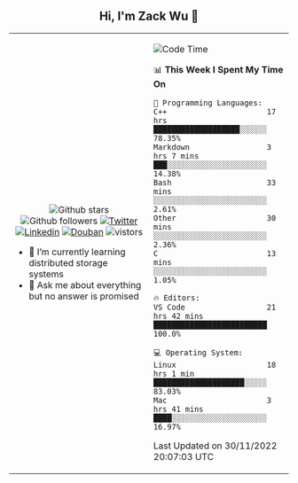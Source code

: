 <h2 align="center"> Hi, I'm Zack Wu 👋 </h2>

<table>
    <tr>
        <td valign="center" width="50%">
            <p align="center">
              <img src="https://img.shields.io/github/stars/izackwu?style=social" alt="Github stars" />
              <img src="https://img.shields.io/github/followers/izackwu?style=social" alt="Github followers" />
              <a href="https://twitter.com/_zackwu"><img src="https://img.shields.io/badge/@__zackwu-1DA1F2?style=flat&logo=Twitter&logoColor=white" alt="Twitter"/></a>
              <a href="https://www.linkedin.com/in/izackwu/?locale=en_US"><img src="https://img.shields.io/badge/@izackwu-0073b1?style=flat&logo=LinkedIn&logoColor=white" alt="Linkedin" /></a>
              <a href="https://www.douban.com/people/keith1"><img src="https://img.shields.io/badge/@keith1-007722?style=flat&logo=Douban&logoColor=white" alt="Douban" /></a>
              <img src="https://visitor-badge.glitch.me/badge?page_id=keithnull" alt="vistors" />
            </p>
            <ul>
                <li>🌱 I’m currently learning distributed storage systems</li>
                <li>💬 Ask me about everything but no answer is promised</li>
            </ul>
        </td>
       <td valign="top" width="50%">
    
<!--START_SECTION:waka-->
![Code Time](http://img.shields.io/badge/Code%20Time-2%2C155%20hrs%2036%20mins-blue)

📊 **This Week I Spent My Time On** 

```text
💬 Programming Languages: 
C++                      17 hrs              ███████████████████░░░░░░   78.35% 
Markdown                 3 hrs 7 mins        ███░░░░░░░░░░░░░░░░░░░░░░   14.38% 
Bash                     33 mins             ░░░░░░░░░░░░░░░░░░░░░░░░░   2.61% 
Other                    30 mins             ░░░░░░░░░░░░░░░░░░░░░░░░░   2.36% 
C                        13 mins             ░░░░░░░░░░░░░░░░░░░░░░░░░   1.05%

🔥 Editors: 
VS Code                  21 hrs 42 mins      █████████████████████████   100.0%

💻 Operating System: 
Linux                    18 hrs 1 min        ████████████████████░░░░░   83.03% 
Mac                      3 hrs 41 mins       ████░░░░░░░░░░░░░░░░░░░░░   16.97%

```


 Last Updated on 30/11/2022 20:07:03 UTC
<!--END_SECTION:waka-->
</td></tr>
</table>


